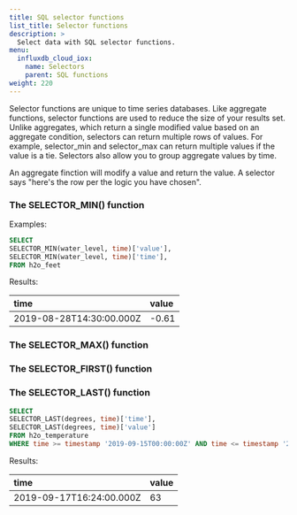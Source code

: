 ```yaml
---
title: SQL selector functions
list_title: Selector functions
description: >
  Select data with SQL selector functions.
menu:
  influxdb_cloud_iox:
    name: Selectors
    parent: SQL functions
weight: 220
---
```


Selector functions are unique to time series databases.  Like aggregate functions, selector functions are used to reduce the size of your results set.  Unlike aggregates, which return a single modified value based on an aggregate condition, selectors can return multiple rows of values.  For example, selector_min and selector_max can return multiple values if the value is a tie.  Selectors also allow you to group aggregate values by time.

An aggregate finction will modify a value and return the value.  A selector says "here's the row per the logic you have chosen". 



### The SELECTOR_MIN() function

Examples:

```sql
SELECT 
SELECTOR_MIN(water_level, time)['value'],
SELECTOR_MIN(water_level, time)['time'],
FROM h2o_feet
```
Results:

| time                     | value |
| :----------------------- | :---- |
| 2019-08-28T14:30:00.000Z | -0.61 |

### The SELECTOR_MAX() function

### The SELECTOR_FIRST() function

### The SELECTOR_LAST() function

```sql
SELECT 
SELECTOR_LAST(degrees, time)['time'],
SELECTOR_LAST(degrees, time)['value']
FROM h2o_temperature
WHERE time >= timestamp '2019-09-15T00:00:00Z' AND time <= timestamp '2019-09-19T00:00:00Z'
```

Results:

| time            | value |
| :----------------------- | :---- |
| 2019-09-17T16:24:00.000Z | 63    |
